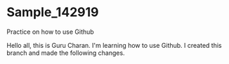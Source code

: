 # Sample_142919
Practice on how to use Github 

Hello all, this is Guru Charan. I'm learning how to use Github. 
I created this branch and made the following changes.
